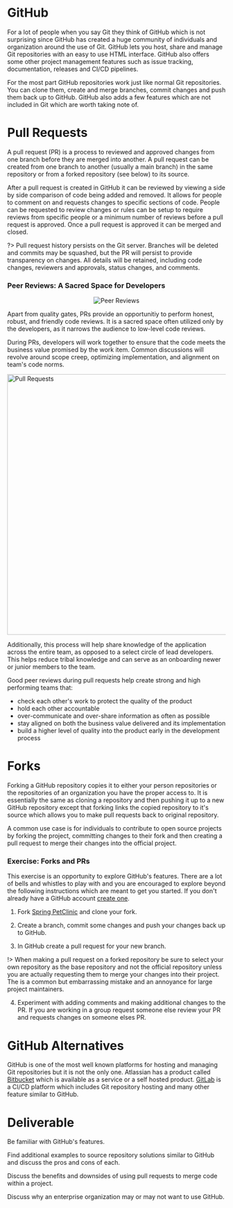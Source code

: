 # GitHub

For a lot of people when you say Git they think of GitHub which is not surprising since GitHub has created a huge community of individuals and organization around the use of Git. GitHub lets you host, share and manage Git repositories with an easy to use HTML interface. GitHub also offers some other project management features such as issue tracking, documentation, releases and CI/CD pipelines.

For the most part GitHub repositories work just like normal Git repositories. You can clone them, create and merge branches, commit changes and push them back up to GitHub. GitHub also adds a few features which are not included in Git which are worth taking note of.

# Pull Requests

A pull request (PR) is a process to reviewed and approved changes from one branch before they are merged into another. A pull request can be created from one branch to another (usually a main branch) in the same repository or from a forked repository (see below) to its source. 

After a pull request is created in GitHub it can be reviewed by viewing a side by side comparison of code being added and removed. It allows for people to comment on and requests changes to specific sections of code. People can be requested to review changes or rules can be setup to require reviews from specific people or a minimum number of reviews before a pull request is approved. Once a pull request is approved it can be merged and closed.

?> Pull request history persists on the Git server. Branches will be deleted and commits may be squashed, but the PR will persist to provide transparency on changes. All details will be retained, including code changes, reviewers and approvals, status changes, and comments.

### Peer Reviews: A Sacred Space for Developers

<p style="text-align:center">
<img src="img/git-pr.png" alt="Peer Reviews"/>
</p>

Apart from quality gates, PRs provide an opportunitiy to perform honest, robust, and friendly code reviews. It is a sacred space often utilized only by the developers, as it narrows the audience to low-level code reviews.

During PRs, developers will work together to ensure that the code meets the business value promised by the work item. Common discussions will revolve around scope creep, optimizing implementation, and alignment on team's code norms.

<img src="img/git-peer-review.png" alt="Pull Requests" width="600px">

Additionally, this process will help share knowledge of the application across the entire team, as opposed to a select circle of lead developers. This helps reduce tribal knowledge and can serve as an onboarding newer or junior members to the team.

Good peer reviews during pull requests help create strong and high performing teams that:
- check each other's work to protect the quality of the product
- hold each other accountable
- over-communicate and over-share information as often as possible
- stay aligned on both the business value delivered and its implementation
- build a higher level of quality into the product early in the development process

# Forks

Forking a GitHub repository copies it to either your person repositories or the repositories of an organization you have the proper access to. It is essentially the same as cloning a repository and then pushing it up to a new GitHub repository except that forking links the copied repository to it's source which allows you to make pull requests back to original repository.

A common use case is for individuals to contribute to open source projects by forking the project, committing changes to their fork and then creating a pull request to merge their changes into the official project. 

### Exercise: Forks and PRs

This exercise is an opportunity to explore GitHub's features. There are a lot of bells and whistles to play with and you are encouraged to explore beyond the following instructions which are meant to get you started. If you don't already have a GitHub account [create one](https://github.com/join).

1. Fork [Spring PetClinic](https://github.com/spring-projects/spring-petclinic) and clone your fork. 

2. Create a branch, commit some changes and push your changes back up to GitHub.

3. In GitHub create a pull request for your new branch.

!> When making a pull request on a forked repository be sure to select your own repository as the base repository and not the official repository unless you are actually requesting them to merge your changes into their project. The is a common but embarrassing mistake and an annoyance for large project maintainers.

4. Experiment with adding comments and making additional changes to the PR. If you are working in a group request someone else review your PR and requests changes on someone elses PR.

# GitHub Alternatives

GitHub is one of the most well known platforms for hosting and managing Git repositories but it is not the only one. Atlassian has a product called [Bitbucket](https://bitbucket.org/product) which is available as a service or a self hosted product. [GitLab](https://about.gitlab.com/stages-devops-lifecycle/) is a CI/CD platform which includes Git repository hosting and many other feature similar to GitHub.

# Deliverable

Be familiar with GitHub's features.

Find additional examples to source repository solutions similar to GitHub and discuss the pros and cons of each.

Discuss the benefits and downsides of using pull requests to merge code within
a project.

Discuss why an enterprise organization may or may not want to use GitHub.

